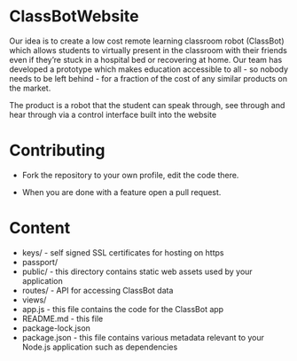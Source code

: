 # ClassBotWebsite

Our idea is to create a low cost remote learning classroom robot (ClassBot) which allows students to virtually present in the classroom with their friends even if they’re stuck in a hospital bed or recovering at home. Our team has developed a prototype which makes education accessible to all - so nobody needs to be left behind - for a fraction of the cost of any similar products on the market.

The product is a robot that the student can speak through, see through and hear through via a control interface built into the website

# Contributing
* Fork the repository to your own profile, edit the code there.

* When you are done with a feature open a pull request.


# Content

* keys/ - self signed SSL certificates for hosting on https
* passport/
* public/ - this directory contains static web assets used by your application
* routes/ - API for accessing ClassBot data
* views/
* app.js - this file contains the code for the ClassBot app
* README.md - this file
* package-lock.json
* package.json - this file contains various metadata relevant to your Node.js
  application such as dependencies
